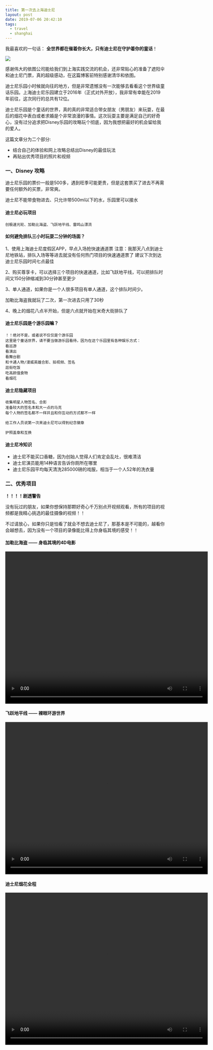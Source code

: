 ```yaml
---
title: 第一次去上海迪士尼
layout: post
date: 2019-07-06 20:42:10
tags:
  - travel
  - shanghai
---
```


我最喜欢的一句话：	**全世界都在催着你长大，只有迪士尼在守护着你的童话**！

![](https://saferman.github.io/gallery/assets/img/disney.jpg)

感谢伟大的依图公司能给我们到上海实践交流的机会，还非常贴心的准备了遮阳伞和迪士尼门票，真的超级感动，在这篇博客前特别感谢清华和依图。

迪士尼乐园小时候就向往的地方，但是非常遗憾没有一次能够去看看这个世界级童话乐园。上海迪士尼乐园建立于2016年（正式对外开放），我非常有幸能在2019年前往，这次同行的总共有12位。

迪士尼乐园是个童话的世界，真的真的非常适合带女朋友（男朋友）来玩耍，在最后的烟花中表白或者求婚是个非常浪漫的事情。这次玩耍主要是满足自己的好奇心，没有过分追求把Disney乐园的攻略玩个彻底，因为我想把最好的机会留给我的爱人。

这篇文章分为二个部分:

- 结合自己的体验和网上攻略总结出Disney的最佳玩法
- 再贴出优秀项目的照片和视频

### 一、Disney 攻略

迪士尼乐园的票价一般是500多，遇到旺季可能更贵，但是这套票买了进去不再需要任何额外的买票，非常爽。

迪士尼不能带食物进去、只允许带500ml以下的水，乐园里可以接水

#### 迪士尼必玩项目

```
创极速光轮、加勒比海盗、飞跃地平线、雷鸣山漂流
```

#### 如何避免排队三小时玩耍二分钟的场面？

1、使用上海迪士尼度假区APP，早点入场抢快速通道票
  注意：我那天八点到迪士尼地铁站，排队入场等等进去就没有任何热门项目的快速通道票了
  建议下次到达迪士尼乐园时间七点最佳

2、购买尊享卡，可以选择三个项目的快速通道，比如飞跃地平线，可以把排队时间又150分钟缩减到30分钟甚至更少

3、单人通道，如果你是一个人很多项目有单人通道，这个排队时间少。

  加勒比海盗我就玩了二次，第一次进去只用了30秒

4、晚上的烟花八点半开始，但是六点就开始在米奇大街排队了

#### 迪士尼乐园是个游乐园嘛？

```
！！绝对不是，或者说不仅仅是个游乐园
这里是个童话世界，请不要当做游乐园看待，因为在这个乐园里有各种娱乐方式：
看巡游
看演出
看舞台剧
和卡通人物/漫威英雄合影、拍视频、签名
逛街吃饭
吃高颜值食物
看烟花
```

#### 迪士尼隐藏项目

```
收集明星人物签名、合影
准备较大的签名本和大一点的马克
每个人物的签名都不一样并且和你互动的方式都不一样
```

```
给工作人员说第一次来迪士尼可以得到纪念徽章
```

```
护照盖章和互换
```

#### 迪士尼冷知识

- 迪士尼不能买口香糖，因为创始人觉得人们肯定会乱吐，很难清洁
- 迪士尼演员能用14种语言告诉你厕所在哪里
- 迪士尼乐园平均每天清洗285000磅的戏服，相当于一个人52年的洗衣量

### 二、优秀项目

**！！！！剧透警告**

没有玩过的朋友，如果你想保持那颗好奇心千万别点开视频观看，所有的项目的视频都是我精心挑选的最佳摄像的视频！！

不过请放心，如果你只是怕看了就会不想去迪士尼了，那基本是不可能的，越看你会越想去，因为没有一个项目的录像能比得上你身临其境的感受！！

<link href="https://saferman.github.io/gallery/assets/js/video-js.css" rel="stylesheet">
<script src="https://saferman.github.io/gallery/assets/js/video.js"></script>

#### 加勒比海盗 —— 身临其境的4D电影
<video id="video1" class="video-js vjs-default-skin" width="640" height="480"
        data-setup="{'controls' : true, 'autoplay' : false, 'preload' : 'Metadata'}">
<source src="http://47.240.27.68/lmd.mp4" type="video/mp4">
</video>
#### 飞跃地平线 —— 裸眼环游世界
<video id="video1" class="video-js vjs-default-skin" width="640" height="480"
        data-setup="{'controls' : true, 'autoplay' : false, 'preload' : 'Metadata'}">
<source src="http://47.240.27.68/fydpx.mp4" type="video/mp4">
</video>

#### 迪士尼烟花全程

<video id="video1" class="video-js vjs-default-skin" width="640" height="480"
        data-setup="{'controls' : true, 'autoplay' : false, 'preload' : 'Metadata'}">
<source src="http://47.240.27.68/yanhua.mp4" type="video/mp4">
</video>



